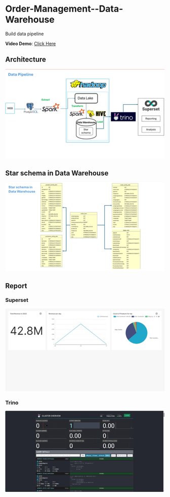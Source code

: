 # Order-Management--Data-Warehouse
Build data pipeline

**Video Demo**: [Click Here](https://onedrive.live.com/?cid=837D17307B83D72B&id=837D17307B83D72B%21222687&parId=837D17307B83D72B%21222686&o=OneUp)



## Architecture

![Architecture](images/Architecture.png)

## Star schema in Data Warehouse

![StarSchema](images/StarSchema.png)

## Report
### Superset
![Superset](images/report-2024-02-21T10-03-53.362Z.jpg)

### Trino
![Trino](images/Trino.png)


